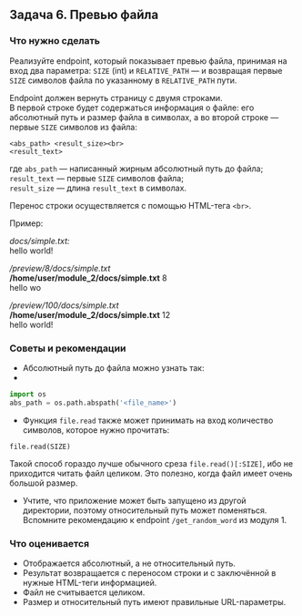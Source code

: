 ## Задача 6. Превью файла
### Что нужно сделать
Реализуйте endpoint, который показывает превью файла, принимая на вход два параметра: `SIZE` (int) и `RELATIVE_PATH` — и возвращая первые `SIZE` символов файла по указанному в `RELATIVE_PATH` пути.

Endpoint должен вернуть страницу с двумя строками.<br>
В первой строке будет содержаться информация о файле: его абсолютный путь и размер файла в символах, а во второй строке — первые `SIZE` символов из файла:

```
<abs_path> <result_size><br>
<result_text>
```

где `abs_path` — написанный жирным абсолютный путь до файла;<br>
`result_text` — первые `SIZE` символов файла;<br>
`result_size` — длина `result_text` в символах.

Перенос строки осуществляется с помощью HTML-тега `<br>`.

Пример:

_docs/simple.txt:_<br>
hello world!

_/preview/8/docs/simple.txt_<br>
**/home/user/module_2/docs/simple.txt** 8<br>
hello wo

_/preview/100/docs/simple.txt_<br>
**/home/user/module_2/docs/simple.txt** 12<br>
hello world!
### Советы и рекомендации
- Абсолютный путь до файла можно узнать так:
- 
```python
import os
abs_path = os.path.abspath('<file_name>')
```
- Функция `file.read` также может принимать на вход количество символов, которое нужно прочитать:

`file.read(SIZE)`

Такой способ гораздо лучше обычного среза `file.read()[:SIZE]`, ибо не приходится читать файл целиком. Это полезно, когда файл имеет очень большой размер.
- Учтите, что приложение может быть запущено из другой директории, поэтому относительный путь может поменяться. Вспомните рекомендацию к endpoint `/get_random_word` из модуля 1.
### Что оценивается
- Отображается абсолютный, а не относительный путь.
- Результат возвращается с переносом строки и с заключённой в нужные HTML-теги информацией.
- Файл не считывается целиком.
- Размер и относительный путь имеют правильные URL-параметры.
